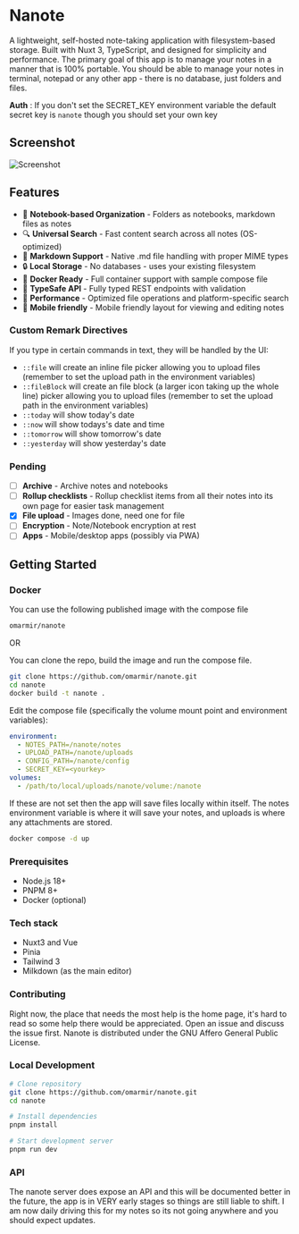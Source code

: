 # Nanote

A lightweight, self-hosted note-taking application with filesystem-based storage. Built with Nuxt 3, TypeScript, and designed for simplicity and performance. The primary goal of this app is to manage your notes in a manner that is 100% portable. You should be able to manage your notes in terminal, notepad or any other app - there is no database, just folders and files.

**Auth** : If you don't set the SECRET_KEY environment variable the default secret key is `nanote` though you should set your own key

## Screenshot

![Screenshot](https://raw.githubusercontent.com/omarmir/nanote/refs/heads/master/screenshot.png 'Nanote screenshot')

## Features

- 📂 **Notebook-based Organization** - Folders as notebooks, markdown files as notes
- 🔍 **Universal Search** - Fast content search across all notes (OS-optimized)
- 📄 **Markdown Support** - Native .md file handling with proper MIME types
- 🔒 **Local Storage** - No databases - uses your existing filesystem
- 🐳 **Docker Ready** - Full container support with sample compose file
- 🔧 **TypeSafe API** - Fully typed REST endpoints with validation
- 🚀 **Performance** - Optimized file operations and platform-specific search
- 📱 **Mobile friendly** - Mobile friendly layout for viewing and editing notes

### Custom Remark Directives

If you type in certain commands in text, they will be handled by the UI:

- `::file` will create an inline file picker allowing you to upload files (remember to set the upload path in the environment variables)
- `::fileBlock` will create an file block (a larger icon taking up the whole line) picker allowing you to upload files (remember to set the upload path in the environment variables)
- `::today` will show today's date
- `::now` will show todays's date and time
- `::tomorrow` will show tomorrow's date
- `::yesterday` will show yesterday's date

### Pending

- [ ] **Archive** - Archive notes and notebooks
- [ ] **Rollup checklists** - Rollup checklist items from all their notes into its own page for easier task management
- [x] **File upload** - Images done, need one for file
- [ ] **Encryption** - Note/Notebook encryption at rest
- [ ] **Apps** - Mobile/desktop apps (possibly via PWA)

## Getting Started

### Docker

You can use the following published image with the compose file

```bash
omarmir/nanote
```

OR

You can clone the repo, build the image and run the compose file.

```bash
git clone https://github.com/omarmir/nanote.git
cd nanote
docker build -t nanote .
```

Edit the compose file (specifically the volume mount point and environment variables):

```yml
environment:
  - NOTES_PATH=/nanote/notes
  - UPLOAD_PATH=/nanote/uploads
  - CONFIG_PATH=/nanote/config
  - SECRET_KEY=<yourkey>
volumes:
  - /path/to/local/uploads/nanote/volume:/nanote
```

If these are not set then the app will save files locally within itself. The notes environment variable is where it will save your notes, and uploads is where any attachments are stored.

```bash
docker compose -d up
```

### Prerequisites

- Node.js 18+
- PNPM 8+
- Docker (optional)

### Tech stack

- Nuxt3 and Vue
- Pinia
- Tailwind 3
- Milkdown (as the main editor)

### Contributing

Right now, the place that needs the most help is the home page, it's hard to read so some help there would be appreciated. Open an issue and discuss the issue first. Nanote is distributed under the GNU Affero General Public License.

### Local Development

```bash
# Clone repository
git clone https://github.com/omarmir/nanote.git
cd nanote

# Install dependencies
pnpm install

# Start development server
pnpm run dev
```

### API

The nanote server does expose an API and this will be documented better in the future, the app is in VERY early stages so things are still liable to shift. I am now daily driving this for my notes so its not going anywhere and you should expect updates.
